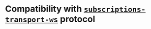 # Compatibility with [`subscriptions-transport-ws`](https://github.com/apollographql/subscriptions-transport-ws) protocol

